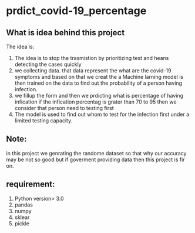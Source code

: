 # prdict_covid-19_percentage

## What is idea behind this project
The idea is:
1. The idea is to stop the trasmistion by prioritizing test and heans detecting the cases quickly
2. we collecting data. that data represent the what are the covid-19 symptoms and based on that we creat the a Machine larning model is then trained on the data to find out the probability of a person having infection.
3. we fillup the form and then we prdicting what is percentage of having infication if the infication percentag is grater than 70 to 95 then we  consider that person need to testing first
4. The model is used to find out whom to test for the infection first under a limited testing capacity.

## Note:
in this project we genrating the randome dataset so that why our accuracy may be not so good but if goverment providing data then this project is fir on. 
 
## requirement:
1. Python version> 3.0
2. pandas 
3. numpy 
4. sklear
5. pickle
